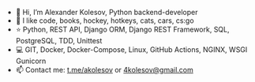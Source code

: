 - 👋 Hi, I’m Alexander Kolesov, Python backend-developer
- 💙 I like code, books, hockey, hotkeys, cats, cars, cs:go
- ⭐️ Python, REST API, Django ORM, Django REST Framework, SQL, PostgreSQL, TDD, Unittest
- 💻 GIT, Docker, Docker-Compose, Linux, GitHub Actions, NGINX, WSGI Gunicorn
- 📫 Contact me: [t.me/akolesov](http://akolesov.t.me "t.me/akolesov")  or 4kolesov@gmail.com

<!---
4kolesov/4kolesov is a ✨ special ✨ repository because its `README.md` (this file) appears on your GitHub profile.
You can click the Preview link to take a look at your changes.
- ⭐️ 
--->
